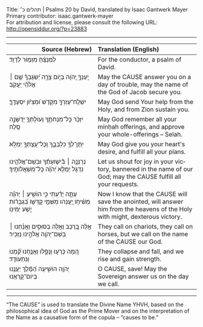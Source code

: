 <html>
<head></head>
<body>
Title: תהלים כ׳ | Psalms 20 by David, translated by Isaac Gantwerk Mayer<br />
Primary contributor: isaac.gantwerk-mayer<br />
For attribution and license, please consult the following URL: <a href="http://opensiddur.org/?p=23883">http://opensiddur.org/?p=23883</a>
<p />
<hr />

<table style="margin-left: auto;margin-right: auto;" class="draggable">
<thead><tr><th id="x" style="text-align: right;">Source (Hebrew)</th><th style="text-align: left;">Translation (English)</th></tr></thead>
<tbody>
<tr><td style="vertical-align:top;" width="46%">
<div class="liturgy" lang="he">
לַמְנַצֵּ֗חַ מִזְמ֥וֹר לְדָוִֽד׃ 
</span></div></td>
 
<td style="vertical-align:top;" width="53%">
<div class="english" lang="en">
For the conductor, a psalm of David. 
</div></td></tr>


<tr><td style="vertical-align:top;" width="46%">
<div class="liturgy" lang="he">
יַֽעַנְךָ֣ יְ֭הֹוָה בְּי֣וֹם צָרָ֑ה
יְ֝שַׂגֶּבְךָ֗ שֵׁ֤ם ׀ אֱלֹהֵ֬י יַעֲקֹֽב׃
</span></div></td>
 
<td style="vertical-align:top;" width="53%">
<div class="english" lang="en">
May the <span style="text-transform: uppercase;">Cause</span> answer you on a day of trouble, 
may the name of the God of Jacob secure you. 
</div></td></tr>


<tr><td style="vertical-align:top;" width="46%">
<div class="liturgy" lang="he">
יִשְׁלַֽח־עֶזְרְךָ֥ מִקֹּ֑דֶשׁ
וּ֝מִצִּיּ֗וֹן יִסְעָדֶֽךָּ׃
</span></div></td>
 
<td style="vertical-align:top;" width="53%">
<div class="english" lang="en">
May God send Your help from the Holy, 
and from Zion sustain you. 
</div></td></tr>


<tr><td style="vertical-align:top;" width="46%">
<div class="liturgy" lang="he">
יִזְכֹּ֥ר כׇּל־מִנְחֹתֶ֑ךָ
וְעוֹלָתְךָ֖ יְדַשְּׁנֶ֣ה סֶֽלָה׃
</span></div></td>
 
<td style="vertical-align:top;" width="53%">
<div class="english" lang="en">
May God remember all your minḥah offerings, 
and approve your whole-offerings – Selah. 
</div></td></tr>


<tr><td style="vertical-align:top;" width="46%">
<div class="liturgy" lang="he">
יִֽתֶּן־לְךָ֥ כִלְבָבֶ֑ךָ
	וְֽכׇל־עֲצָתְךָ֥ יְמַלֵּֽא׃
</span></div></td>
 
<td style="vertical-align:top;" width="53%">
<div class="english" lang="en">
May God give you your heart's desire, 
and fulfill all your plans. 
</div></td></tr>


<tr><td style="vertical-align:top;" width="46%">
<div class="liturgy" lang="he">
נְרַנְּנָ֤ה ׀ בִּ֘ישׁ֤וּעָתֶ֗ךָ
וּבְשֵֽׁם־אֱלֹהֵ֥ינוּ נִדְגֹּ֑ל 
יְמַלֵּ֥א יְ֝הֹוָ֗ה כׇּל־מִשְׁאֲלוֹתֶֽיךָ׃ 
</span></div></td>
 
<td style="vertical-align:top;" width="53%">
<div class="english" lang="en">
Let us shout for joy in your victory, 
bannered in the name of our God; 
may the <span style="text-transform: uppercase;">Cause</span> fulfill all your requests.  
</div></td></tr>


<tr><td style="vertical-align:top;" width="46%">
<div class="liturgy" lang="he">
עַתָּ֤ה יָדַ֗עְתִּי
	כִּ֤י הוֹשִׁ֥יעַ ׀ יְהֹוָ֗ה מְשִׁ֫יח֥וֹ 
יַ֭עֲנֵהוּ מִשְּׁמֵ֣י קׇדְשׁ֑וֹ
בִּ֝גְבֻר֗וֹת יֵ֣שַׁע יְמִינֽוֹ׃ 
</span></div></td>
 
<td style="vertical-align:top;" width="53%">
<div class="english" lang="en">
Now I know 
that the <span style="text-transform: uppercase;">Cause</span> will save the anointed, 
will answer him from the heavens of the Holy with might, 
dexterous victory. 
</div></td></tr>


<tr><td style="vertical-align:top;" width="46%">
<div class="liturgy" lang="he">
אֵ֣לֶּה בָ֭רֶכֶב וְאֵ֣לֶּה בַסּוּסִ֑ים
וַאֲנַ֓חְנוּ ׀ בְּשֵׁם־יְהֹוָ֖ה אֱלֹהֵ֣ינוּ נַזְכִּֽיר׃ 
</span></div></td>
 
<td style="vertical-align:top;" width="53%">
<div class="english" lang="en">
They call on chariots, they call on horses, 
but we call on the name of the <span style="text-transform: uppercase;">Cause</span> our God. 
</div></td></tr>


<tr><td style="vertical-align:top;" width="46%">
<div class="liturgy" lang="he">
הֵ֭מָּה כָּרְע֣וּ וְנָפָ֑לוּ
וַאֲנַ֥חְנוּ קַּ֝֗מְנוּ וַנִּתְעוֹדָֽד׃ 
</span></div></td>
 
<td style="vertical-align:top;" width="53%">
<div class="english" lang="en">
They collapse and fall, 
and we rise and gain strength. 
</div></td></tr>


<tr><td style="vertical-align:top;" width="46%">
<div class="liturgy" lang="he">
יְהֹוָ֥ה הוֹשִׁ֑יעָה
	הַ֝מֶּ֗לֶךְ יַעֲנֵ֥נוּ בְיוֹם־קׇרְאֵֽנוּ׃
</span></div></td>
 
<td style="vertical-align:top;" width="53%">
<div class="english" lang="en">
O <span style="text-transform: uppercase;">Cause</span>, save! 
May the Sovereign answer us on the day we call.
</div></td></tr>
</tbody></table>

<hr />

“The <span style="text-transform: uppercase;">Cause</span>” is used to translate the Divine Name YHVH, based on the philosophical idea of God as the Prime Mover and on the interpretation of the Name as a causative form of the copula – “causes to be.”
</body>
</html>